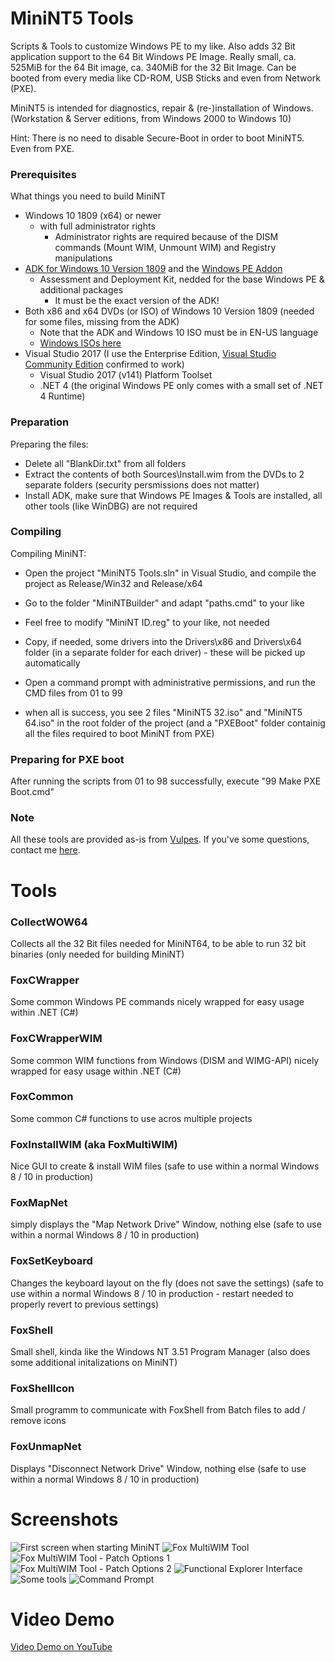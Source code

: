 # MiniNT5 Tools

Scripts & Tools to customize Windows PE to my like. Also adds 32 Bit application support to the 64 Bit Windows PE Image.
Really small, ca. 525MiB for the 64 Bit image, ca. 340MiB for the 32 Bit Image.
Can be booted from every media like CD-ROM, USB Sticks and even from Network (PXE).

MiniNT5 is intended for diagnostics, repair & (re-)installation of Windows. (Workstation & Server editions, from Windows 2000 to Windows 10)

Hint: There is no need to disable Secure-Boot in order to boot MiniNT5. Even from PXE.

### Prerequisites

What things you need to build MiniNT

* Windows 10 1809 (x64) or newer
	* with full administrator rights
		* Administrator rights are required because of the DISM commands (Mount WIM, Unmount WIM) and Registry manipulations
* [ADK for Windows 10 Version 1809](https://go.microsoft.com/fwlink/?linkid=2026036) and the [Windows PE Addon](https://go.microsoft.com/fwlink/?linkid=2022233)
	* Assessment and Deployment Kit, nedded for the base Windows PE & additional packages
		* It must be the exact version of the ADK!
* Both x86 and x64 DVDs (or ISO) of Windows 10 Version 1809 (needed for some files, missing from the ADK)
	* Note that the ADK and Windows 10 ISO must be in EN-US language
	* [Windows ISOs here](https://tb.rg-adguard.net/public.php)
* Visual Studio 2017 (I use the Enterprise Edition, [Visual Studio Community Edition](https://visualstudio.microsoft.com/downloads/) confirmed to work)
	* Visual Studio 2017 (v141) Platform Toolset
	* .NET 4 (the original Windows PE only comes with a small set of .NET 4 Runtime)

### Preparation

Preparing the files:

* Delete all "BlankDir.txt" from all folders
* Extract the contents of both Sources\Install.wim from the DVDs to 2 separate folders (security persmissions does not matter)
* Install ADK, make sure that Windows PE Images & Tools are installed, all other tools (like WinDBG) are not required

### Compiling

Compiling MiniNT:

* Open the project "MiniNT5 Tools.sln" in Visual Studio, and compile the project as Release/Win32 and Release/x64
* Go to the folder "MiniNTBuilder" and adapt "paths.cmd" to your like
* Feel free to modify "MiniNT ID.reg" to your like, not needed
* Copy, if needed, some drivers into the Drivers\x86 and Drivers\x64 folder (in a separate folder for each driver) - these will be picked up automatically
* Open a command prompt with administrative permissions, and run the CMD files from 01 to 99

* when all is success, you see 2 files "MiniNT5 32.iso" and "MiniNT5 64.iso" in the root folder of the project (and a "PXEBoot" folder containig all the files required to boot MiniNT from PXE)

### Preparing for PXE boot

After running the scripts from 01 to 98 successfully, execute "99 Make PXE Boot.cmd"

### Note

All these tools are provided as-is from [Vulpes](https://vulpes.lu).
If you've some questions, contact me [here](https://go.vulpes.lu/contact).

# Tools

### CollectWOW64

Collects all the 32 Bit files needed for MiniNT64, to be able to run 32 bit binaries (only needed for building MiniNT)

### FoxCWrapper

Some common Windows PE commands nicely wrapped for easy usage within .NET (C#)

### FoxCWrapperWIM

Some common WIM functions from Windows (DISM and WIMG-API) nicely wrapped for easy usage within .NET (C#)

### FoxCommon

Some common C# functions to use acros multiple projects

### FoxInstallWIM (aka FoxMultiWIM)

Nice GUI to create & install WIM files
(safe to use within a normal Windows 8 / 10 in production)

### FoxMapNet

simply displays the "Map Network Drive" Window, nothing else
(safe to use within a normal Windows 8 / 10 in production)

### FoxSetKeyboard

Changes the keyboard layout on the fly (does not save the settings)
(safe to use within a normal Windows 8 / 10 in production - restart needed to properly revert to previous settings)

### FoxShell

Small shell, kinda like the Windows NT 3.51 Program Manager
(also does some additional initalizations on MiniNT)

### FoxShellIcon

Small programm to communicate with FoxShell from Batch files to add / remove icons

### FoxUnmapNet

Displays "Disconnect Network Drive" Window, nothing else
(safe to use within a normal Windows 8 / 10 in production)

# Screenshots

![First screen when starting MiniNT](/Screenshots/MiniNT01.png?raw=true)
![Fox MultiWIM Tool](/Screenshots/MiniNT02.png?raw=true)
![Fox MultiWIM Tool - Patch Options 1](/Screenshots/MiniNT03.png?raw=true)
![Fox MultiWIM Tool - Patch Options 2](/Screenshots/MiniNT04.png?raw=true)
![Functional Explorer Interface](/Screenshots/MiniNT05.png?raw=true)
![Some tools](/Screenshots/MiniNT06.png?raw=true)
![Command Prompt](/Screenshots/MiniNT07.png?raw=true)

# Video Demo

[Video Demo on YouTube](https://youtu.be/CHTeJ7jAMo8)
